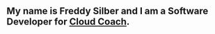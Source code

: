 ## My name is Freddy Silber and I am a Software Developer for [Cloud Coach](https://cloudcoach.com).
<!-- ### Some things I'm working on/ built...
* [Portfolio site/ blog](https://freddysilber.github.io/)
* [React Components in Salesforce Lightning](https://github.com/freddysilber/react-lightning) -->
